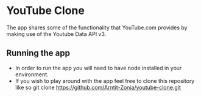 # YouTube Clone

The app shares some of the functionality that YouTube.com provides by making use of the Youtube Data API v3.

## Running the app

- In order to run the app you will need to have node installed in your environment.
- If you wish to play around with the app feel free to clone this repository like so git clone https://github.com/Arntit-Zonia/youtube-clone.git
